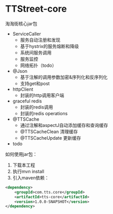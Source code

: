 # TTStreet-core
淘淘街核心jar包
- ServiceCaller
    - 服务自动注册和发现
    - 基于hystrix的服务熔断和降级
    - 系统间服务调用
    - 服务监控
    - 网络拓扑（todo）
- @Json
    - 基于注解的调用参数加密&序列化和反序列化
    - 支持get和post
- httpClient
    - 封装的http调用客户端
- graceful redis
    - 封装的redis调用
    - 封装的redis operations
- @TTSCache
    - 通过注解和aspectJ自动添加缓存和查询缓存
    - @TTSCacheClean 清理缓存
    - @TTSCacheUpdate 更新缓存
- todo

如何使用jar包：
1. 下载本工程
1. 执行mvn install
1. 引入maven依赖：

```xml
<dependency>
    <groupId>com.tts.core</groupId>
    <artifactId>tts-core</artifactId>
    <version>1.0.0-SNAPSHOT</version>
</dependency>
```
